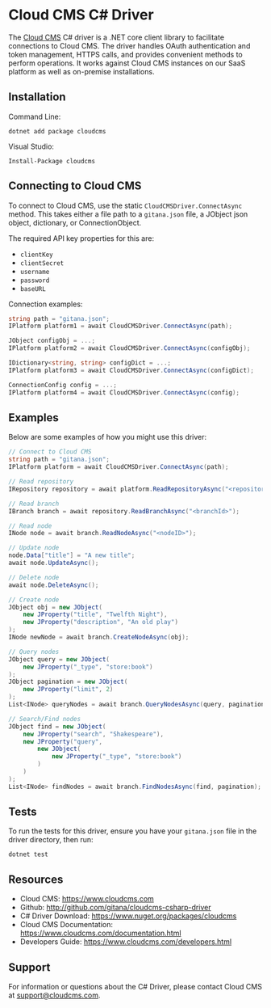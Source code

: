 # Cloud CMS C# Driver

The [Cloud CMS](https://www.cloudcms.com/) C# driver is a .NET core client library to facilitate connections to Cloud CMS. The driver handles OAuth authentication and token management, HTTPS calls, and provides convenient methods to perform operations. It works against Cloud CMS instances on our SaaS platform as well as on-premise installations.

## Installation

Command Line:

````
dotnet add package cloudcms
````

Visual Studio:

````
Install-Package cloudcms
````

## Connecting to Cloud CMS

To connect to Cloud CMS, use the static `CloudCMSDriver.ConnectAsync` method. This takes either a file path to a `gitana.json` file, a JObject json object, dictionary, or ConnectionObject.

The required API key properties for this are:

- `clientKey`
- `clientSecret`
- `username`
- `password`
- `baseURL`

Connection examples:

````csharp
string path = "gitana.json";
IPlatform platform1 = await CloudCMSDriver.ConnectAsync(path);

JObject configObj = ...;
IPlatform platform2 = await CloudCMSDriver.ConnectAsync(configObj);

IDictionary<string, string> configDict = ...;
IPlatform platform3 = await CloudCMSDriver.ConnectAsync(configDict);

ConnectionConfig config = ...;
IPlatform platform4 = await CloudCMSDriver.ConnectAsync(config);
````

## Examples

Below are some examples of how you might use this driver:

````csharp
// Connect to Cloud CMS
string path = "gitana.json";
IPlatform platform = await CloudCMSDriver.ConnectAsync(path);

// Read repository
IRepository repository = await platform.ReadRepositoryAsync("<repositoryId>");

// Read branch
IBranch branch = await repository.ReadBranchAsync("<branchId>");

// Read node
INode node = await branch.ReadNodeAsync("<nodeID>");

// Update node
node.Data["title"] = "A new title";
await node.UpdateAsync();

// Delete node
await node.DeleteAsync();

// Create node
JObject obj = new JObject(
    new JProperty("title", "Twelfth Night"),
    new JProperty("description", "An old play")
);
INode newNode = await branch.CreateNodeAsync(obj);

// Query nodes
JObject query = new JObject(
    new JProperty("_type", "store:book")
);
JObject pagination = new JObject(
    new JProperty("limit", 2)
);
List<INode> queryNodes = await branch.QueryNodesAsync(query, pagination);

// Search/Find nodes
JObject find = new JObject(
    new JProperty("search", "Shakespeare"),
    new JProperty("query",
        new JObject(
            new JProperty("_type", "store:book")
        )
    )
);
List<INode> findNodes = await branch.FindNodesAsync(find, pagination);
````

## Tests
To run the tests for this driver, ensure you have your `gitana.json` file in the driver directory, then run:

````
dotnet test
````

## Resources

* Cloud CMS: https://www.cloudcms.com
* Github: http://github.com/gitana/cloudcms-csharp-driver
* C# Driver Download: https://www.nuget.org/packages/cloudcms
* Cloud CMS Documentation: https://www.cloudcms.com/documentation.html
* Developers Guide: https://www.cloudcms.com/developers.html

## Support

For information or questions about the C# Driver, please contact Cloud CMS
at [support@cloudcms.com](mailto:support@cloudcms.com).